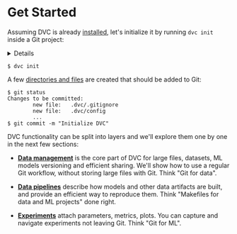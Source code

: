 # Get Started

Assuming DVC is already [installed](/doc/install), let's initialize it by
running `dvc init` inside a Git project:

<details>

### ⚙️ Expand to prepare the project.

In expandable sections that start with the ⚙️ emoji, we'll be providing more
information for those trying to run the commands. It's up to you to pick the
best way to read the material - read the text (skip sections like this, and it
should be enough to understand the idea of DVC), or try to run them and get the
fist hand experience.

We'll be building an NLP project from scratch together. The end result is
published on [Github](https://github.com/iterative/example-get-started).

Let's start with `git init`:

```dvc
$ mkdir example-get-started
$ cd example-get-started
$ git init
```

</details>

```dvc
$ dvc init
```

A few
[directories and files](/doc/user-guide/dvc-files-and-directories#internal-directories-and-files)
are created that should be added to Git:

```dvc
$ git status
Changes to be committed:
        new file:   .dvc/.gitignore
        new file:   .dvc/config
        ...
$ git commit -m "Initialize DVC"
```

DVC functionality can be split into layers and we'll explore them one by one in
the next few sections:

- [**Data management**](/doc/tutorials/get-started/data-pipelines) is the core
  part of DVC for large files, datasets, ML models versioning and efficient
  sharing. We'll show how to use a regular Git workflow, without storing large
  files with Git. Think "Git for data".

- [**Data pipelines**](/doc/tutorials/get-started/data-pipelines) describe how
  models and other data artifacts are built, and provide an efficient way to
  reproduce them. Think "Makefiles for data and ML projects" done right.

- [**Experiments**](/doc/tutorials/get-started/experiments) attach parameters,
  metrics, plots. You can capture and navigate experiments not leaving Git.
  Think "Git for ML".
